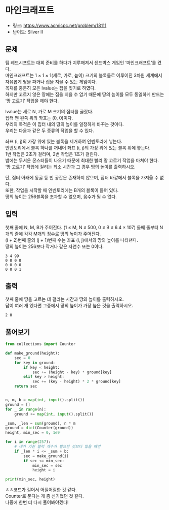 # 마인크래프트

- 링크: https://www.acmicpc.net/problem/18111
- 난이도: Silver II

## 문제

팀 레드시프트는 대회 준비를 하다가 지루해져서 샌드박스 게임인 ‘마인크래프트’를 켰다.  
마인크래프트는 1 × 1 × 1(세로, 가로, 높이) 크기의 블록들로 이루어진 3차원 세계에서 자유롭게 땅을 파거나 집을 지을 수 있는 게임이다.  
목재를 충분히 모은 lvalue는 집을 짓기로 하였다.  
하지만 고르지 않은 땅에는 집을 지을 수 없기 때문에 땅의 높이를 모두 동일하게 만드는 ‘땅 고르기’ 작업을 해야 한다.  
  
lvalue는 세로 N, 가로 M 크기의 집터를 골랐다.  
집터 맨 왼쪽 위의 좌표는 (0, 0)이다.  
우리의 목적은 이 집터 내의 땅의 높이를 일정하게 바꾸는 것이다.  
우리는 다음과 같은 두 종류의 작업을 할 수 있다.

좌표 (i, j)의 가장 위에 있는 블록을 제거하여 인벤토리에 넣는다.  
인벤토리에서 블록 하나를 꺼내어 좌표 (i, j)의 가장 위에 있는 블록 위에 놓는다.  
1번 작업은 2초가 걸리며, 2번 작업은 1초가 걸린다.  
밤에는 무서운 몬스터들이 나오기 때문에 최대한 빨리 땅 고르기 작업을 마쳐야 한다.  
‘땅 고르기’ 작업에 걸리는 최소 시간과 그 경우 땅의 높이를 출력하시오.
  
단, 집터 아래에 동굴 등 빈 공간은 존재하지 않으며, 집터 바깥에서 블록을 가져올 수 없다.  
또한, 작업을 시작할 때 인벤토리에는 B개의 블록이 들어 있다.  
땅의 높이는 256블록을 초과할 수 없으며, 음수가 될 수 없다.

## 입력

첫째 줄에 N, M, B가 주어진다. (1 ≤ M, N ≤ 500, 0 ≤ B ≤ 6.4 × 107)
둘째 줄부터 N개의 줄에 각각 M개의 정수로 땅의 높이가 주어진다.  
(i + 2)번째 줄의 (j + 1)번째 수는 좌표 (i, j)에서의 땅의 높이를 나타낸다.  
땅의 높이는 256보다 작거나 같은 자연수 또는 0이다.

```
3 4 99
0 0 0 0
0 0 0 0
0 0 0 1
```

## 출력

첫째 줄에 땅을 고르는 데 걸리는 시간과 땅의 높이를 출력하시오.  
답이 여러 개 있다면 그중에서 땅의 높이가 가장 높은 것을 출력하시오.

```
2 0
```

## 풀어보기

```python
from collections import Counter

def make_ground(height):
	sec = 0
	for key in ground:
		if key < height:
			sec += (height - key) * ground[key]
		elif key > height:
			sec += (key - height) * 2 * ground[key]
	return sec


n, m, b = map(int, input().split())
ground = []
for _ in range(n):
	ground += map(int, input().split())

_sum, _len = sum(ground), n * m
ground = dict(Counter(ground))
height, min_sec = 0, 1e9

for i in range(257):
    # 내가 가진 블럭 개수가 필요한 것보다 많을 때만
	if _len * i <= _sum + b:
		sec = make_ground(i)
		if sec <= min_sec:
			min_sec = sec
			height = i

print(min_sec, height)
```

ㅎㅎ코드가 길어서 어질어질한 것 같다.  
Counter로 푼다는 게 좀 신기했던 것 같다.  
나중에 한번 더 다시 풀어봐야겠다!
